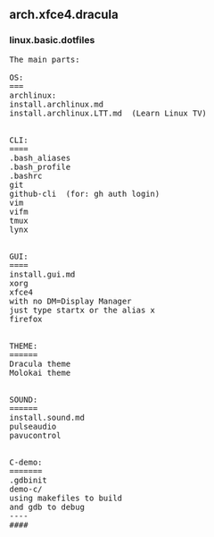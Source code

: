 ## arch.xfce4.dracula
### linux.basic.dotfiles

<pre>
The main parts:

OS:
===
archlinux:
install.archlinux.md
install.archlinux.LTT.md  (Learn Linux TV)


CLI:
====
.bash_aliases
.bash_profile
.bashrc
git
github-cli  (for: gh auth login)
vim
vifm
tmux
lynx


GUI:
====
install.gui.md
xorg
xfce4
with no DM=Display Manager
just type startx or the alias x
firefox


THEME:
======
Dracula theme
Molokai theme


SOUND:
======
install.sound.md
pulseaudio
pavucontrol


C-demo:
=======
.gdbinit
demo-c/
using makefiles to build
and gdb to debug
----
####

</pre>

